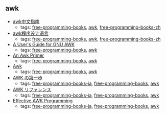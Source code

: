 awk
---
* [awk中文指南](http://awk.readthedocs.org/en/latest/index.html)
    * tags: [free-programming-books](../tags/free-programming-books.md), [awk](../tags/awk.md), [free-programming-books-zh](../tags/free-programming-books-zh.md)
* [awk程序设计语言](https://github.com/wuzhouhui/awk)
    * tags: [free-programming-books](../tags/free-programming-books.md), [awk](../tags/awk.md), [free-programming-books-zh](../tags/free-programming-books-zh.md)
* [A User's Guide for GNU AWK](http://www.math.utah.edu/docs/info/gawk_toc.html)
    * tags: [free-programming-books](../tags/free-programming-books.md), [awk](../tags/awk.md)
* [An Awk Primer](https://en.wikibooks.org/wiki/An_Awk_Primer)
    * tags: [free-programming-books](../tags/free-programming-books.md), [awk](../tags/awk.md)
* [Awk](http://www.grymoire.com/Unix/Awk.html)
    * tags: [free-programming-books](../tags/free-programming-books.md), [awk](../tags/awk.md)
* [AWK の第一歩](http://lagendra.w3.kanazawa-u.ac.jp/ogurisu/manuals/awk/index.html)
    * tags: [free-programming-books-ja](../tags/free-programming-books-ja.md), [free-programming-books](../tags/free-programming-books.md), [awk](../tags/awk.md)
* [AWK リファレンス](http://shellscript.sunone.me/awk.html)
    * tags: [free-programming-books-ja](../tags/free-programming-books-ja.md), [free-programming-books](../tags/free-programming-books.md), [awk](../tags/awk.md)
* [Effective AWK Programming](http://www.kt.rim.or.jp/~kbk/gawk-30/gawk_toc.html)
    * tags: [free-programming-books-ja](../tags/free-programming-books-ja.md), [free-programming-books](../tags/free-programming-books.md), [awk](../tags/awk.md)
